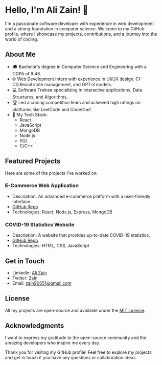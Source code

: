 


# Hello, I'm Ali Zain! 👋


I'm a passionate software developer with experience in web development and a strong foundation in computer science. Welcome to my GitHub profile, where I showcase my projects, contributions, and a journey into the world of coding.

## About Me

- 🎓 Bachelor's degree in Computer Science and Engineering with a CGPA of 9.48.
- 🌐 Web Development Intern with experience in UI/UX design, CI-CD,Recoil state management, and GPT-3 models.
- 💻 Software Trainee specializing in interactive applications, Data Structures, and Algorithms.
- 🏆 Led a coding competition team and achieved high ratings on platforms like LeetCode and CodeChef.
- 🌟 My Tech Stack:
  - React
  - JavaScript
  - MongoDB
  - Node.js
  - SQL
  - C/C++

## Featured Projects

Here are some of the projects I've worked on:

### E-Commerce Web Application
- Description: An advanced e-commerce platform with a user-friendly interface.
- [GitHub Repo](https://github.com/zain2201/shopHere_sanity_stripe)
- Technologies: React, Node.js, Express, MongoDB



### COVID-19 Statistics Website
- Description: A website that provides up-to-date COVID-19 statistics.
- [GitHub Repo](https://github.com/zain2201/Covid-updater)
- Technologies: HTML, CSS, JavaScript

## Get in Touch

- LinkedIn: [Ali Zain](https://www.linkedin.com/in/zain-2201/)
- Twitter: [Zain](https://twitter.com/AliZain2201)
- Email: zain90651@gmail.com



## License

All my projects are open-source and available under the [MIT License](LICENSE_URL).

## Acknowledgments

I want to express my gratitude to the open-source community and the amazing developers who inspire me every day.

Thank you for visiting my GitHub profile! Feel free to explore my projects and get in touch if you have any questions or collaboration ideas.



